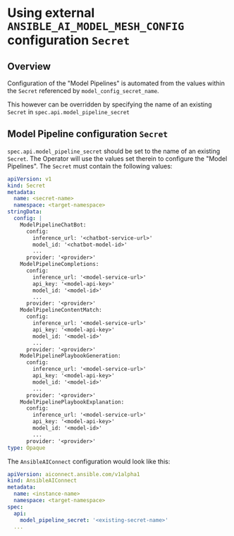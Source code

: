 # Using external `ANSIBLE_AI_MODEL_MESH_CONFIG` configuration `Secret`

## Overview

Configuration of the "Model Pipelines" is automated from the values within the `Secret` referenced by `model_config_secret_name`.

This however can be overridden by specifying the name of an existing `Secret` in `spec.api.model_pipeline_secret`

## Model Pipeline configuration `Secret`

`spec.api.model_pipeline_secret` should be set to the name of an existing `Secret`. The Operator will use the values set therein to configure the "Model Pipelines". The `Secret` must contain the following values:
```yaml
apiVersion: v1
kind: Secret
metadata:
  name: <secret-name>
  namespace: <target-namespace>
stringData:
  config: |
    ModelPipelineChatBot:
      config:
        inference_url: '<chatbot-service-url>'
        model_id: '<chatbot-model-id>'
        ...
      provider: '<provider>'
    ModelPipelineCompletions:
      config:
        inference_url: '<model-service-url>'
        api_key: '<model-api-key>'
        model_id: '<model-id>'
        ...
      provider: '<provider>'
    ModelPipelineContentMatch:
      config:
        inference_url: '<model-service-url>'
        api_key: '<model-api-key>'
        model_id: '<model-id>'
        ...
      provider: '<provider>'
    ModelPipelinePlaybookGeneration:
      config:
        inference_url: '<model-service-url>'
        api_key: '<model-api-key>'
        model_id: '<model-id>'
        ...
      provider: '<provider>'
    ModelPipelinePlaybookExplanation:
      config:
        inference_url: '<model-service-url>'
        api_key: '<model-api-key>'
        model_id: '<model-id>'
        ...
      provider: '<provider>'
type: Opaque
```

The `AnsibleAIConnect` configuration would look like this:
```yaml
apiVersion: aiconnect.ansible.com/v1alpha1
kind: AnsibleAIConnect
metadata:
  name: <instance-name>
  namespace: <target-namespace>
spec:
  api:
    model_pipeline_secret: '<existing-secret-name>'
  ...
```
